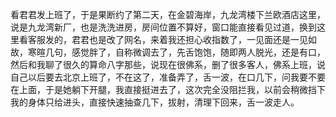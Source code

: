 看君君发上班了，于是果断约了第二天，在金碧海岸，九龙湾楼下兰欧酒店这里，说是九龙湾新厂，也是洗洗进房，房间位置不算好，窗口能直接看见过道，换到这里看客服发的，君君也是改了网名，来着我还担心收指数了，一见面还是一见如故，寒暄几句，感觉胖了，自称微调去了，先舌饱饱，随即两人脱光，还是有口，然后和我聊了很久的算命八字那些，说现在很佛系，删了很多客人，佛系上班，说自己以后要去北京上班了，不在这了，准备弄了，舌一波，在口几下，问我要不要在上面，于是她躺下开腿，我直接挺进去了，这次完全没阻拦我，以前会稍微挡下我的身体只给进头，直接快速抽查几下，拔射，清理下回来，舌一波走人。
